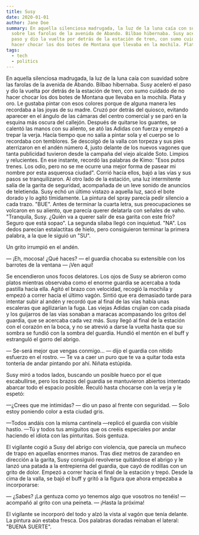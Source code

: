 ```yaml
---
title: Susy
date: 2020-01-01
author: Jane Doe
summary: En aquella silenciosa madrugada, la luz de la luna caía con suavidad
  sobre las farolas de la avenida de Abando. Bilbao hibernaba. Susy aceleró el
  paso y dio la vuelta por detrás de la estación de tren, con sumo cuidado de no
  hacer chocar los dos botes de Montana que llevaba en la mochila. Plata y oro.
tags:
  - tech
  - politics
---
```

<!--StartFragment-->

En aquella silenciosa madrugada, la luz de la luna caía con suavidad sobre las farolas de la avenida de Abando. Bilbao hibernaba. Susy aceleró el paso y dio la vuelta por detrás de la estación de tren, con sumo cuidado de no hacer chocar los dos botes de Montana que llevaba en la mochila. Plata y oro. Le gustaba pintar con esos colores porque de alguna manera les recordaba a las joyas de su madre. Cruzó por detrás del quiosco, evitando aparecer en el ángulo de las cámaras del centro comercial y se paró en la esquina más oscura del callejón. Después de quitarse los guantes, se calentó las manos con su aliento, se ató las Adidas con fuerza y empezó a trepar la verja. Hacía tiempo que no salía a pintar sola y el cuerpo se lo recordaba con temblores. Se descolgó de la valla con torpeza y sus pies aterrizaron en el andén número 4, justo delante de los nuevos vagones que tanta publicidad tuvieron desde la campaña del viejo alcalde Soto. Limpios y relucientes. En ese instante, recordó las palabras de Kimo: "Esos putos trenes. Los odio, pero no se me ocurre una mejor forma de pasear mi nombre por esta asquerosa ciudad". Corrió hacía ellos, bajó a las vías y sus pasos se tranquilizaron. Al otro lado de la estación, una luz intermitente salía de la garita de seguridad, acompañada de un leve sonido de anuncios de teletienda. Susy echó un último vistazo a aquella luz, sacó el bote dorado y lo agitó tímidamente. La pintura del spray parecía pedir silencio a cada trazo. "BUE". Antes de terminar la cuarta letra, sus preocupaciones se volcaron en su aliento, que parecía querer delatarla con señales de vaho. "Tranquila, Susy. ¿Quién va a querer salir de esa garita con este frío? Seguro que está sopao". La segunda sílaba llegó con inquietud. "NA". Los dedos parecían estalactitas de hielo, pero consiguieron terminar la primera palabra, a la que le siguió un "SU". 

Un grito irrumpió en el andén. 

— ¡Eh, mocosa! ¿Qué haces? — el guardia chocaba su extensible con los barrotes de la ventana — ¡Ven aquí! 

Se encendieron unos focos delatores. Los ojos de Susy se abrieron como platos mientras observaba como el enorme guardia se acercaba a toda pastilla hacia ella. Agitó el brazo con velocidad, recogió la mochila y empezó a correr hacía el último vagón. Sintió que era demasiado tarde para intentar subir al andén y recordó que al final de las vías había unas escaleras que agilizarían la fuga. Las viejas Adidas crujían con cada pisada y los guijarros de las vías sonaban a maracas acompasando los gritos del guardia, que se acercaba cada vez más. Susy llegó al final de la estación con el corazón en la boca, y no se atrevió a darse la vuelta hasta que su sombra se fundió con la sombra del guardia. Hundió el mentón en el buff y estranguló el gorro del abrigo. 

— Se-será mejor que vengas conmigo... — dijo el guardia con nítido esfuerzo en el rostro. — Te va a caer un puro que te va a quitar toda esta tontería de andar pintando por ahí. Niñata estúpida. 

Susy miró a todos lados, buscando un posible hueco por el que escabullirse, pero los brazos del guardia se mantuvieron abiertos intentado abarcar todo el espacio posible. Reculó hasta chocarse con la verja y le espetó: 

—¿Crees que me intimidas? — dio un paso al frente con seguridad. — Solo estoy poniendo color a esta ciudad gris. 

—Todos andáis con la misma cantinela —replicó el guardia con visible hastío. —Tú y todos tus amiguitos que os creéis especiales por andar haciendo el idiota con las pinturitas. Sois gentuza. 

El vigilante cogió a Susy del abrigo con violencia, que parecía un muñeco de trapo en aquellas enormes manos. Tras diez metros de zarandeo en dirección a la garita, Susy consiguió revolverse quitándose el abrigo y le lanzó una patada a la entrepierna del guardia, que cayó de rodillas con un grito de dolor. Empezó a correr hacia el final de la estación y trepó. Desde la cima de la valla, se bajó el buff y gritó a la figura que ahora empezaba a incorporarse:  

— ¿Sabes? ¡La gentuza como yo tenemos algo que vosotros no tenéis! — acompañó al grito con una peineta. — ¡Hasta la próxima! 

El vigilante se incorporó del todo y alzó la vista al vagón que tenía delante. La pintura aún estaba fresca. Dos palabras doradas reinaban el lateral: "BUENA SUERTE". 

<!--EndFragment-->
